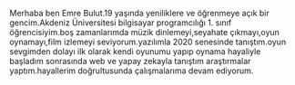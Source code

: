 Merhaba ben Emre Bulut.19 yaşında yeniliklere ve öğrenmeye açık bir gencim.Akdeniz Üniversitesi bilgisayar programcılığı 1. sınıf öğrencisiyim.boş zamanlarımda müzik dinlemeyi,seyahate çıkmayı,oyun oynamayı,film izlemeyi seviyorum.yazılımla 2020 senesinde tanıştım.oyun sevgimden dolayı ilk olarak kendi oyunumu yapıp oynama hayaliyle başladım sonrasında web ve yapay zekayla tanıştım araştırmalar yaptım.hayallerim doğrultusunda çalışmalarıma devam ediyorum.

